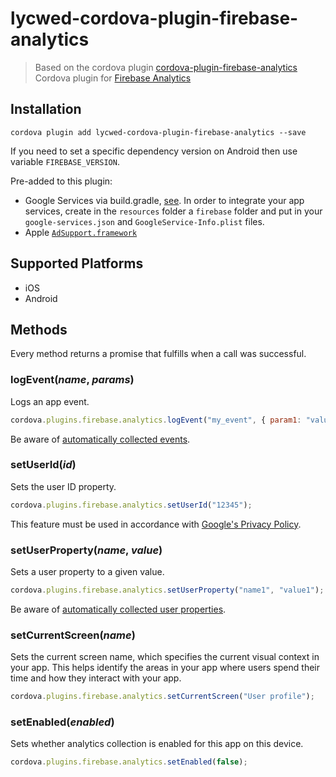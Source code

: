 # lycwed-cordova-plugin-firebase-analytics

> Based on the cordova plugin [cordova-plugin-firebase-analytics](https://github.com/chemerisuk/cordova-plugin-firebase-analytics)
> Cordova plugin for [Firebase Analytics](https://firebase.google.com/docs/analytics/)

## Installation

    cordova plugin add lycwed-cordova-plugin-firebase-analytics --save

If you need to set a specific dependency version on Android then use variable `FIREBASE_VERSION`.

Pre-added to this plugin:

* Google Services via build.gradle, [see](https://developers.google.com/android/guides/google-services-plugin). In order to integrate your app services, create in the `resources` folder a `firebase` folder and put in your `google-services.json` and `GoogleService-Info.plist` files.
* Apple [`AdSupport.framework`](https://firebase.google.com/support/guides/analytics-adsupport)

## Supported Platforms

* iOS
* Android

## Methods

Every method returns a promise that fulfills when a call was successful.

### logEvent(_name_, _params_)

Logs an app event.

```js
cordova.plugins.firebase.analytics.logEvent("my_event", { param1: "value1" });
```

Be aware of [automatically collected events](https://support.google.com/firebase/answer/6317485).

### setUserId(_id_)

Sets the user ID property.

```js
cordova.plugins.firebase.analytics.setUserId("12345");
```

This feature must be used in accordance with [Google's Privacy Policy](https://www.google.com/policies/privacy).

### setUserProperty(_name_, _value_)

Sets a user property to a given value.

```js
cordova.plugins.firebase.analytics.setUserProperty("name1", "value1");
```

Be aware of [automatically collected user properties](https://support.google.com/firebase/answer/6317486?hl=en&ref_topic=6317484).

### setCurrentScreen(_name_)

Sets the current screen name, which specifies the current visual context in your app. This helps identify the areas in your app where users spend their time and how they interact with your app.

```js
cordova.plugins.firebase.analytics.setCurrentScreen("User profile");
```

### setEnabled(_enabled_)

Sets whether analytics collection is enabled for this app on this device.

```js
cordova.plugins.firebase.analytics.setEnabled(false);
```
